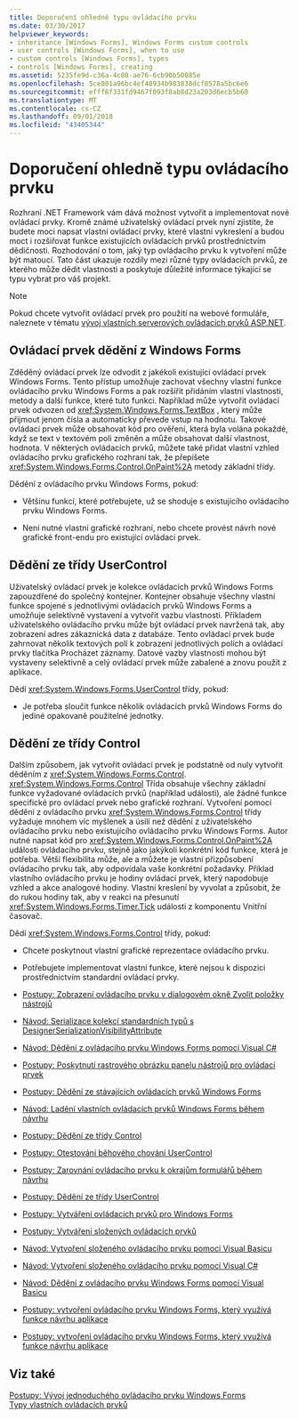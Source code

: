```yaml
---
title: Doporučení ohledně typu ovládacího prvku
ms.date: 03/30/2017
helpviewer_keywords:
- inheritance [Windows Forms], Windows Forms custom controls
- user controls [Windows Forms], when to use
- custom controls [Windows Forms], types
- controls [Windows Forms], creating
ms.assetid: 5235fe9d-c36a-4c08-ae76-6cb90b50085e
ms.openlocfilehash: 5ce801a96bc4ef48934b983838dcf8578a5bc6e6
ms.sourcegitcommit: efff8f331fd9467f093f8ab8d23a203d6ecb5b60
ms.translationtype: MT
ms.contentlocale: cs-CZ
ms.lasthandoff: 09/01/2018
ms.locfileid: "43405344"
---
```

# <a name="control-type-recommendations"></a>Doporučení ohledně typu ovládacího prvku
Rozhraní .NET Framework vám dává možnost vytvořit a implementovat nové ovládací prvky. Kromě známé uživatelský ovládací prvek nyní zjistíte, že budete moci napsat vlastní ovládací prvky, které vlastní vykreslení a budou moct i rozšiřovat funkce existujících ovládacích prvků prostřednictvím dědičnosti. Rozhodování o tom, jaký typ ovládacího prvku k vytvoření může být matoucí. Tato část ukazuje rozdíly mezi různé typy ovládacích prvků, ze kterého může dědit vlastnosti a poskytuje důležité informace týkající se typu vybrat pro váš projekt.  
  
> [!NOTE]
>  Pokud chcete vytvořit ovládací prvek pro použití na webové formuláře, naleznete v tématu [vývoj vlastních serverových ovládacích prvků ASP.NET](https://msdn.microsoft.com/library/fbe26c16-cff4-4089-b3dd-877411f0c0ef).  
  
## <a name="inheriting-from-a-windows-forms-control"></a>Ovládací prvek dědění z Windows Forms  
 Zděděný ovládací prvek lze odvodit z jakékoli existující ovládací prvek Windows Forms. Tento přístup umožňuje zachovat všechny vlastní funkce ovládacího prvku Windows Forms a pak rozšířit přidáním vlastní vlastnosti, metody a další funkce, které tuto funkci. Například může vytvořit ovládací prvek odvozen od <xref:System.Windows.Forms.TextBox> , který může přijmout jenom čísla a automaticky převede vstup na hodnotu. Takové ovládací prvek může obsahovat kód pro ověření, která byla volána pokaždé, když se text v textovém poli změněn a může obsahovat další vlastnost, hodnota. V některých ovládacích prvků, můžete také přidat vlastní vzhled ovládacího prvku grafického rozhraní tak, že přepíšete <xref:System.Windows.Forms.Control.OnPaint%2A> metody základní třídy.  
  
 Dědění z ovládacího prvku Windows Forms, pokud:  
  
-   Většinu funkcí, které potřebujete, už se shoduje s existujícího ovládacího prvku Windows Forms.  
  
-   Není nutné vlastní grafické rozhraní, nebo chcete provést návrh nové grafické front-endu pro existující ovládací prvek.  
  
## <a name="inheriting-from-the-usercontrol-class"></a>Dědění ze třídy UserControl  
 Uživatelský ovládací prvek je kolekce ovládacích prvků Windows Forms zapouzdřené do společný kontejner. Kontejner obsahuje všechny vlastní funkce spojené s jednotlivými ovládacích prvků Windows Forms a umožňuje selektivně vystavení a vytvořit vazbu vlastnosti. Příkladem uživatelského ovládacího prvku může být ovládací prvek navržená tak, aby zobrazení adres zákaznická data z databáze. Tento ovládací prvek bude zahrnovat několik textových polí k zobrazení jednotlivých polích a ovládací prvky tlačítka Procházet záznamy. Datové vazby vlastnosti mohou být vystaveny selektivně a celý ovládací prvek může zabalené a znovu použít z aplikace.  
  
 Dědí <xref:System.Windows.Forms.UserControl> třídy, pokud:  
  
-   Je potřeba sloučit funkce několik ovládacích prvků Windows Forms do jediné opakovaně použitelné jednotky.  
  
## <a name="inheriting-from-the-control-class"></a>Dědění ze třídy Control  
 Dalším způsobem, jak vytvořit ovládací prvek je podstatně od nuly vytvořit děděním z <xref:System.Windows.Forms.Control>. <xref:System.Windows.Forms.Control> Třída obsahuje všechny základní funkce vyžadované ovládacích prvků (například události), ale žádné funkce specifické pro ovládací prvek nebo grafické rozhraní. Vytvoření pomocí dědění z ovládacího prvku <xref:System.Windows.Forms.Control> třídy vyžaduje mnohem víc myšlenek a úsilí než dědění z uživatelského ovládacího prvku nebo existujícího ovládacího prvku Windows Forms. Autor nutné napsat kód pro <xref:System.Windows.Forms.Control.OnPaint%2A> události ovládacího prvku, stejně jako jakýkoli konkrétní kód funkce, která je potřeba. Větší flexibilita může, ale a můžete je vlastní přizpůsobení ovládacího prvku tak, aby odpovídala vaše konkrétní požadavky. Příklad vlastního ovládacího prvku je hodiny ovládací prvek, který napodobuje vzhled a akce analogové hodiny. Vlastní kreslení by vyvolat a způsobit, že do rukou hodiny tak, aby v reakci na přesunutí <xref:System.Windows.Forms.Timer.Tick> události z komponentu Vnitřní časovač.  
  
 Dědí <xref:System.Windows.Forms.Control> třídy, pokud:  
  
-   Chcete poskytnout vlastní grafické reprezentace ovládacího prvku.  
  
-   Potřebujete implementovat vlastní funkce, které nejsou k dispozici prostřednictvím standardní ovládací prvky.  
  
-   [Postupy: Zobrazení ovládacího prvku v dialogovém okně Zvolit položky nástrojů](https://msdn.microsoft.com/library/9yxtkx75\(v=vs.110\))  
  
-   [Návod: Serializace kolekcí standardních typů s DesignerSerializationVisibilityAttribute](serializing-collections-designerserializationvisibilityattribute.md)  
  
-   [Návod: Dědění z ovládacího prvku Windows Forms pomocí Visual C#](https://msdn.microsoft.com/library/5h0k2e6x\(v=vs.110\))  
  
-   [Postupy: Poskytnutí rastrového obrázku panelu nástrojů pro ovládací prvek](https://msdn.microsoft.com/library/4wk1wc0a\(v=vs.110\))  
  
-   [Postupy: Dědění ze stávajících ovládacích prvků Windows Forms](https://msdn.microsoft.com/library/7h62478z\(v=vs.110\))  
  
-   [Návod: Ladění vlastních ovládacích prvků Windows Forms během návrhu](https://msdn.microsoft.com/library/5ytx0z24\(v=vs.110\))  
  
-   [Postupy: Dědění ze třídy Control](https://msdn.microsoft.com/library/skcysbt2\(v=vs.110\))  
  
-   [Postupy: Otestování běhového chování UserControl](how-to-test-the-run-time-behavior-of-a-usercontrol.md)  
  
-   [Postupy: Zarovnání ovládacího prvku k okrajům formulářů během návrhu](https://msdn.microsoft.com/library/1fxyb15b\(v=vs.110\))  
  
-   [Postupy: Dědění ze třídy UserControl](https://msdn.microsoft.com/library/00ctb4z0\(v=vs.110\))  
  
-   [Postupy: Vytváření ovládacích prvků pro Windows Forms](https://msdn.microsoft.com/library/bs3yhkh7\(v=vs.110\))  
  
-   [Postupy: Vytváření složených ovládacích prvků](https://msdn.microsoft.com/library/3sf86w5h\(v=vs.110\))  
  
-   [Návod: Vytvoření složeného ovládacího prvku pomocí Visual Basicu](https://msdn.microsoft.com/library/c316f119\(v=vs.110\))  
  
-   [Návod: Vytvoření složeného ovládacího prvku pomocí Visual C#](https://msdn.microsoft.com/library/a6h7e207\(v=vs.110\))  
  
-   [Návod: Dědění z ovládacího prvku Windows Forms pomocí Visual Basicu](https://msdn.microsoft.com/library/w2a8y03d\(v=vs.110\))  
  
-   [Postupy: vytvoření ovládacího prvku Windows Forms, který využívá funkce návrhu aplikace](https://msdn.microsoft.com/library/307hck25\(v=vs.110\))  
  
-   [Postupy: vytvoření ovládacího prvku Windows Forms, který využívá funkce návrhu aplikace](https://msdn.microsoft.com/library/307hck25\(v=vs.120\))  
  
## <a name="see-also"></a>Viz také  
 [Postupy: Vývoj jednoduchého ovládacího prvku Windows Forms](../../../../docs/framework/winforms/controls/how-to-develop-a-simple-windows-forms-control.md)  
 [Typy vlastních ovládacích prvků](../../../../docs/framework/winforms/controls/varieties-of-custom-controls.md)
